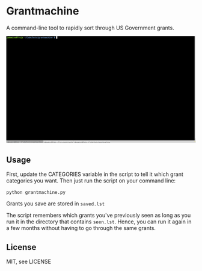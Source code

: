 # Grantmachine

A command-line tool to rapidly sort through US Government grants.

![Usage example](https://github.com/jakewins/grantmachine/blob/master/example.gif "Usage example")


## Usage

First, update the CATEGORIES variable in the script to tell it which
grant categories you want. Then just run the script on your command line:

    python grantmachine.py

Grants you save are stored in `saved.lst`

The script remembers which grants you've previously seen as long as
you run it in the directory that contains `seen.lst`.
Hence, you can run it again in a few months without having to go
through the same grants.

## License

MIT, see LICENSE
